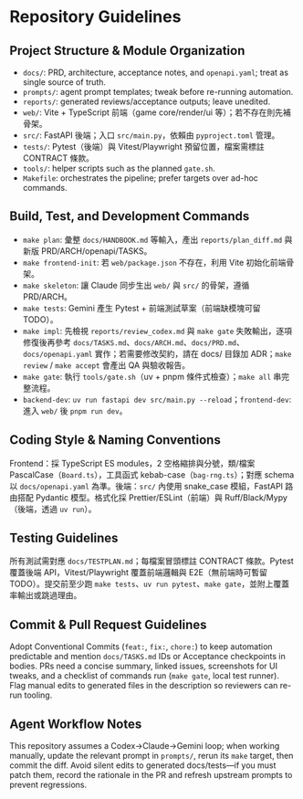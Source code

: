 # Repository Guidelines

## Project Structure & Module Organization
- `docs/`: PRD, architecture, acceptance notes, and `openapi.yaml`; treat as single source of truth.
- `prompts/`: agent prompt templates; tweak before re-running automation.
- `reports/`: generated reviews/acceptance outputs; leave unedited.
- `web/`: Vite + TypeScript 前端（game core/render/ui 等）；若不存在則先補骨架。
- `src/`: FastAPI 後端；入口 `src/main.py`，依賴由 `pyproject.toml` 管理。
- `tests/`: Pytest（後端）與 Vitest/Playwright 預留位置，檔案需標註 CONTRACT 條款。
- `tools/`: helper scripts such as the planned `gate.sh`.
- `Makefile`: orchestrates the pipeline; prefer targets over ad-hoc commands.

## Build, Test, and Development Commands
- `make plan`: 彙整 `docs/HANDBOOK.md` 等輸入，產出 `reports/plan_diff.md` 與新版 PRD/ARCH/openapi/TASKS。
- `make frontend-init`: 若 `web/package.json` 不存在，利用 Vite 初始化前端骨架。
- `make skeleton`: 讓 Claude 同步生出 `web/` 與 `src/` 的骨架，遵循 PRD/ARCH。
- `make tests`: Gemini 產生 Pytest + 前端測試草案（前端缺模塊可留 TODO）。
- `make impl`: 先檢視 `reports/review_codex.md` 與 `make gate` 失敗輸出，逐項修復後再參考 `docs/TASKS.md`、`docs/ARCH.md`、`docs/PRD.md`、`docs/openapi.yaml` 實作；若需要修改契約，請在 docs/ 目錄加 ADR；`make review` / `make accept` 會產出 QA 與驗收報告。
- `make gate`: 執行 `tools/gate.sh`（uv + pnpm 條件式檢查）；`make all` 串完整流程。
- `backend-dev`: `uv run fastapi dev src/main.py --reload`；`frontend-dev`: 進入 `web/` 後 `pnpm run dev`。

## Coding Style & Naming Conventions
Frontend：採 TypeScript ES modules，2 空格縮排與分號，類/檔案 PascalCase（`Board.ts`），工具函式 kebab-case（`bag-rng.ts`）；對應 schema 以 `docs/openapi.yaml` 為準。後端：`src/` 內使用 snake_case 模組，FastAPI 路由搭配 Pydantic 模型。格式化採 Prettier/ESLint（前端）與 Ruff/Black/Mypy（後端，透過 `uv run`）。

## Testing Guidelines
所有測試需對應 `docs/TESTPLAN.md`；每檔案冒頭標註 CONTRACT 條款。Pytest 覆蓋後端 API，Vitest/Playwright 覆蓋前端邏輯與 E2E（無前端時可暫留 TODO）。提交前至少跑 `make tests`、`uv run pytest`、`make gate`，並附上覆蓋率輸出或跳過理由。

## Commit & Pull Request Guidelines
Adopt Conventional Commits (`feat:`, `fix:`, `chore:`) to keep automation predictable and mention `docs/TASKS.md` IDs or Acceptance checkpoints in bodies. PRs need a concise summary, linked issues, screenshots for UI tweaks, and a checklist of commands run (`make gate`, local test runner). Flag manual edits to generated files in the description so reviewers can re-run tooling.

## Agent Workflow Notes
This repository assumes a Codex→Claude→Gemini loop; when working manually, update the relevant prompt in `prompts/`, rerun its `make` target, then commit the diff. Avoid silent edits to generated docs/tests—if you must patch them, record the rationale in the PR and refresh upstream prompts to prevent regressions.
